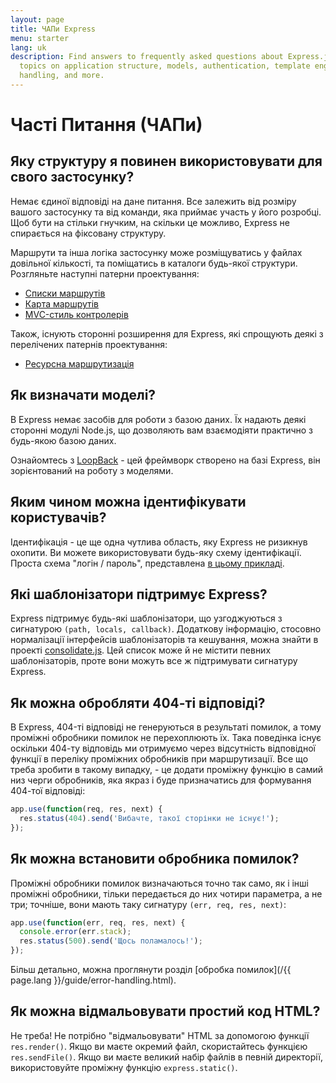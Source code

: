 ```yaml
---
layout: page
title: ЧАПи Express
menu: starter
lang: uk
description: Find answers to frequently asked questions about Express.js, including
  topics on application structure, models, authentication, template engines, error
  handling, and more.
---
```


# Часті Питання (ЧАПи)

## Яку структуру я повинен використовувати для свого застосунку?

Немає єдиної відповіді на дане питання. Все залежить від
розміру вашого застосунку та від команди, яка приймає участь у його розробці. Щоб бути на стільки гнучким,
на скільки це можливо, Express не спирається на фіксовану структуру.

Маршрути та інша логіка застосунку може розміщуватись у файлах довільної кількості,
та поміщатись в каталоги будь-якої структури. Розгляньте наступні патерни проектування:

* [Списки маршрутів](https://github.com/expressjs/express/blob/4.13.1/examples/route-separation/index.js#L32-47)
* [Карта маршрутів](https://github.com/expressjs/express/blob/4.13.1/examples/route-map/index.js#L52-L66)
* [MVC-стиль контролерів](https://github.com/expressjs/express/tree/master/examples/mvc)

Також, існують сторонні розширення для Express, які спрощують деякі з перелічених патернів проектування:

* [Ресурсна маршрутизація](https://github.com/expressjs/express-resource)

## Як визначати моделі?

В Express немає засобів для роботи з базою даних. Їх надають деякі сторонні модулі
Node.js, що дозволяють вам взаємодіяти практично з будь-якою базою даних.

Ознайомтесь з [LoopBack](http://loopback.io) - цей фреймворк створено на базі Express,
він зорієнтований на роботу з моделями.

## Яким чином можна ідентифікувати користувачів?

Ідентифікація - це ще одна чутлива область, яку Express не ризикнув охопити. Ви можете використовувати будь-яку
схему ідентифікації. Проста схема "логін / пароль", представлена [в цьому прикладі](https://github.com/expressjs/express/tree/master/examples/auth).


## Які шаблонізатори підтримує Express?

Express підтримує будь-які шаблонізатори, що узгоджуються з сигнатурою `(path, locals, callback)`.
Додаткову інформацію, стосовно нормалізації інтерфейсів шаблонізаторів та кешування, можна знайти в проекті
[consolidate.js](https://github.com/visionmedia/consolidate.js). Цей список може й не містити певних шаблонізаторів,
проте вони можуть все ж підтримувати сигнатуру Express.

## Як можна обробляти 404-ті відповіді?

В Express, 404-ті відповіді не генеруються в результаті помилок, а тому
проміжні обробники помилок не перехоплюють їх. Така поведінка існує оскільки 404-ту відповідь ми отримуємо
через відсутність відповідної функції в переліку проміжних обробників при маршрутизації. Все що треба зробити
в такому випадку, - це додати проміжну функцію в самий низ черги обробників, яка якраз і буде призначатись для
формування 404-тої відповіді:

```js
app.use(function(req, res, next) {
  res.status(404).send('Вибачте, такої сторінки не існує!');
});
```

## Як можна встановити обробника помилок?

Проміжні обробники помилок визначаються точно так само, як і інші проміжні обробники,
тільки передається до них чотири параметра, а не три; точніше, вони мають таку сигнатуру `(err, req, res, next)`:

```js
app.use(function(err, req, res, next) {
  console.error(err.stack);
  res.status(500).send('Щось поламалось!');
});
```

Більш детально, можна проглянути розділ [обробка помилок](/{{ page.lang }}/guide/error-handling.html).

## Як можна відмальовувати простий код HTML?

Не треба! Не потрібно "відмальовувати" HTML за допомогою функції `res.render()`.
Якщо ви маєте окремий файл, скористайтесь функцією `res.sendFile()`.
Якщо ви маєте великий набір файлів в певній директорії, використовуйте проміжну функцію `express.static()`.

